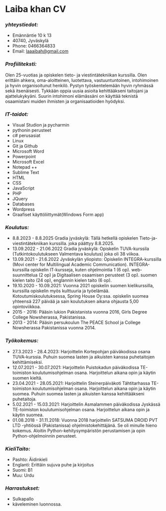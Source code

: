 # **Laiba khan CV**
### ***yhteystiedot:*** 
- Emännäntie 10 k 13
- 40740, Jyväskylä
- Phone: 0466364833
- Email: laaaibah@gmail.com 

### ***Profiiliteksti:***
Olen 25-vuotias ja opiskelen tieto- ja viestintätekniikan kurssilla. Olen erittäin ahkera, oma-aloitteinen, luotettava, vastuuntuntoinen, intohimoinen ja hyvin organisoitunut henkilö. Pystyn työskentelemään hyvin ryhmässä sekä itsenäisesti. Tykkään oppia uusia asioita kehittääkseni taitojani ja ajattelukykyäni. Suurin intohimoni elämässäni on käyttää teknistä osaamistani muiden ihmisten ja organisaatioiden hyödyksi.

### ***IT-taidot:***
- Visual Studion ja pycharmin 
- pythonin perusteet
- c# perusasiat
- Linux
- Git ja Github
- Microsoft Word
- Powerpoint
- Microsoft Excel
- Notepad ++ 
- Sublime Text
- HTML
- CSS
- JavaScript
- PHP
- JQuery
- Databases
- Wordpress
- Graafiset käyttöliittymät(Windows Form app)

### ***Koulutus:***
- 8.8.2023 - 8.8.2025 Gradia jyväskylä: Tällä hetkellä opiskelen Tieto-ja-viestintätekniikan kurssilla. joka päättyy 8.8.2025.
- 13.09.2022 - 21.06.2022 Gradia jyväskylä: Opiskelin TUVA-kurssila (Tutkintokoulutukseen Valmentava koulutus) joka oli 38 viikoa.
- 13.09.2021 - 21.6.2022 Jyväskylän yliopisto: Opiskelin INTEGRA-kurssilla (Movi center for Multilingual Academic Communication). INTEGRA-kurssilla opiskelin IT-kursseja, kuten ohjelmointia 1 (6 op). web-suunnittelua (2 op) ja Digitaalisen osaamisen perusteet (3 op). suomen kielen taito (24 op), englannin kielen taito (6 op).
- 19.10.2020 - 10.09.2021: Vuonna 2021 opiskelin suomen kielikurssilla, kurssilla opiskelin myös kulttuuria ja työelämää. Kotoutumiskoulutuksessa, Spring House Oy:ssa. opiskelin suomea yhteensä 227 päivää ja sain  koulutuksen aikana ohjausta 5,00 opintoviikkoa.
- 2015 - 2016: Pääsin lukion Pakistanista vuonna 2016, Girls Degree College Nowsherassa, Pakistanissa. 
- 2013 - 2014:  Pääsin persukoulun The PEACE School ja College Nowsherassa Pakistanissa vuonna 2014.


### ***Työkokemus:***
- 27.3.2023 - 28.4.2023: Harjoittelin Kortepohjan päiväkodissa osana TUVA-kurssia. Puhuin suomea lasten ja aikuisten kanssa puhetaitojen kehittämiseksi.
- 12.07.2021 - 30.07.2021: Harjoittelin Puistokadun päiväkodissa TE-toimiston koulutumisohjelman osana. Harjoittelun aikana opin ja käytin suomen kieltä. 
- 23.04.2021 - 28.05.2021: Harjoittelin Steinerpäiväkoti Tähtitarhassa  TE-toimiston koulutumisohjelman osana. Harjoittelun aikana opin ja käytin suomea. Puhuin suomea lasten ja aikuisten kanssa kehittääkseni puhetaitoja.
- 5.02.2021 - 15.03.2021:  Harjoittelin Asmalammen päiväkodissa Jyskässä  TE-toimiston koulutumisohjelman osana. Harjoittelun aikana opin ja käytin suomea.
- 01.08.2018 - 31.11.2018: Vuonna 2018 harjoittelin SATSUMA DROID PVT LTD -yhtiössä (Pakistanissa) ohjelmistokehittäjänä. Se oli minulle hieno kokemus. Aloitin Python-kehitysympäristön perustamisen ja opin Python-ohjelmoinnin perusteet.

### ***KieliTaito:***
- Pashto: Äidinkieli
- Englanti: Erittäin sujuva puhe ja kirjoitus
- Suomi: B1 
- Muu: Urdu

### ***Harrastukset:***
- Sulkapallo 
- käveleminen luonnossa.